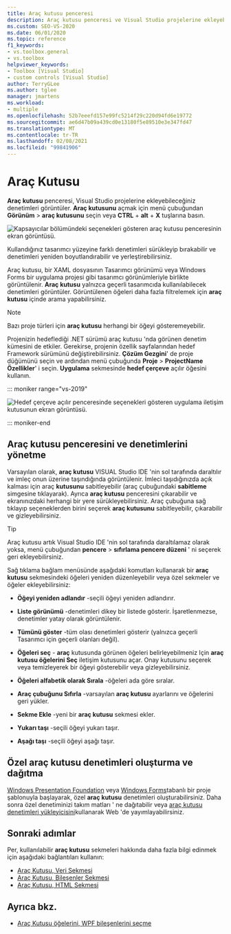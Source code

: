 ```yaml
---
title: Araç kutusu penceresi
description: Araç kutusu penceresi ve Visual Studio projelerine ekleyebileceğiniz denetimleri görüntüleme hakkında bilgi edinin.
ms.custom: SEO-VS-2020
ms.date: 06/01/2020
ms.topic: reference
f1_keywords:
- vs.toolbox.general
- vs.toolbox
helpviewer_keywords:
- Toolbox [Visual Studio]
- custom controls [Visual Studio]
author: TerryGLee
ms.author: tglee
manager: jmartens
ms.workload:
- multiple
ms.openlocfilehash: 52b7eeefd157e99fc5214f29c220d94fd6e19772
ms.sourcegitcommit: ae6d47b09a439cd0e13180f5e89510e3e347fd47
ms.translationtype: MT
ms.contentlocale: tr-TR
ms.lasthandoff: 02/08/2021
ms.locfileid: "99841906"
---
```

# <a name="toolbox"></a>Araç Kutusu

**Araç kutusu** penceresi, Visual Studio projelerine ekleyebileceğiniz denetimleri görüntüler. **Araç kutusunu** açmak için menü çubuğundan **Görünüm**  >  **araç kutusunu** seçin veya **CTRL** + **alt** + **X** tuşlarına basın.

![Kapsayıcılar bölümündeki seçenekleri gösteren araç kutusu penceresinin ekran görüntüsü.](media/vs-2019/toolbox.png "Araç kutusu penceresinin ekran görüntüsü")

Kullandığınız tasarımcı yüzeyine farklı denetimleri sürükleyip bırakabilir ve denetimleri yeniden boyutlandırabilir ve yerleştirebilirsiniz.

Araç kutusu, bir XAML dosyasının Tasarımcı görünümü veya Windows Forms bir uygulama projesi gibi tasarımcı görünümleriyle birlikte görüntülenir. **Araç kutusu** yalnızca geçerli tasarımcıda kullanılabilecek denetimleri görüntüler. Görüntülenen öğeleri daha fazla filtrelemek için **araç kutusu** içinde arama yapabilirsiniz.

> [!NOTE]
> Bazı proje türleri için **araç kutusu** herhangi bir öğeyi gösteremeyebilir.

Projenizin hedeflediği .NET sürümü araç kutusu 'nda görünen denetim kümesini de etkiler. Gerekirse, projenin özellik sayfalarından hedef Framework sürümünü değiştirebilirsiniz. **Çözüm Gezgini**' de proje düğümünü seçin ve ardından menü çubuğunda **Proje**  >  **ProjectName Özellikler**' i seçin. **Uygulama** sekmesinde **hedef çerçeve** açılır öğesini kullanın.

::: moniker range="vs-2019"

![Hedef çerçeve açılır penceresinde seçenekleri gösteren uygulama iletişim kutusunun ekran görüntüsü.](media/vs-2019/toolbox-change-dotnet-version.png ".NET sürümünü değiştirebileceğiniz iletişim kutusunun ekran görüntüsü")

::: moniker-end

## <a name="manage-the-toolbox-window-and-its-controls"></a>Araç kutusu penceresini ve denetimlerini yönetme

Varsayılan olarak, **araç kutusu** VISUAL Studio IDE 'nin sol tarafında daraltılır ve imleç onun üzerine taşındığında görüntülenir. İmleci taşıdığınızda açık kalması için araç **kutusunu** sabitleyebilir (araç çubuğundaki **sabitleme** simgesine tıklayarak). Ayrıca **araç kutusu** penceresini çıkarabilir ve ekranınızdaki herhangi bir yere sürükleyebilirsiniz. Araç çubuğuna sağ tıklayıp seçeneklerden birini seçerek **araç kutusunu** sabitleyebilir, çıkarabilir ve gizleyebilirsiniz.

> [!TIP]
> Araç kutusu artık Visual Studio IDE 'nin sol tarafında daraltılamaz olarak yoksa, menü çubuğundan **pencere**  >  **sıfırlama pencere düzeni** ' ni seçerek geri ekleyebilirsiniz.

Sağ tıklama bağlam menüsünde aşağıdaki komutları kullanarak bir **araç kutusu** sekmesindeki öğeleri yeniden düzenleyebilir veya özel sekmeler ve öğeler ekleyebilirsiniz:

- **Öğeyi yeniden adlandır** -seçili öğeyi yeniden adlandırır.

- **Liste görünümü** -denetimleri dikey bir listede gösterir. İşaretlenmezse, denetimler yatay olarak görüntülenir.

- **Tümünü göster** -tüm olası denetimleri gösterir (yalnızca geçerli Tasarımcı için geçerli olanları değil).

- **Öğeleri seç** - **araç** kutusunda görünen öğeleri belirleyebilmeniz Için **araç kutusu öğelerini Seç** iletişim kutusunu açar. Onay kutusunu seçerek veya temizleyerek bir öğeyi gösterebilir veya gizleyebilirsiniz.

- **Öğeleri alfabetik olarak Sırala** -öğeleri ada göre sıralar.

- **Araç çubuğunu Sıfırla** -varsayılan **araç kutusu** ayarlarını ve öğelerini geri yükler.

- **Sekme Ekle** -yeni bir **araç kutusu** sekmesi ekler.

- **Yukarı taşı** -seçili öğeyi yukarı taşır.

- **Aşağı taşı** -seçili öğeyi aşağı taşır.

## <a name="create-and-distribute-custom-toolbox-controls"></a>Özel araç kutusu denetimleri oluşturma ve dağıtma

[Windows Presentation Foundation](../../extensibility/creating-a-wpf-toolbox-control.md) veya [Windows Forms](../../extensibility/creating-a-windows-forms-toolbox-control.md)tabanlı bir proje şablonuyla başlayarak, özel **araç kutusu** denetimleri oluşturabilirsiniz. Daha sonra özel denetiminizi takım matları ' ne dağıtabilir veya [araç kutusu denetimleri yükleyicisini](https://download.microsoft.com/download/8/3/6/836657BD-9CCB-4ED4-B9D2-FB769473B284/TCI_whitepaper.docx)kullanarak Web 'de yayımlayabilirsiniz.

## <a name="next-steps"></a>Sonraki adımlar

Per, kullanılabilir **araç kutusu** sekmeleri hakkında daha fazla bilgi edinmek için aşağıdaki bağlantıları kullanın:

- [Araç Kutusu, Veri Sekmesi](../../ide/reference/toolbox-data-tab.md)
- [Araç Kutusu, Bileşenler Sekmesi](../../ide/reference/toolbox-components-tab.md)
- [Araç Kutusu, HTML Sekmesi](../../ide/reference/toolbox-html-tab.md)

## <a name="see-also"></a>Ayrıca bkz.

- [Araç Kutusu öğelerini, WPF bileşenlerini seçme](choose-toolbox-items-wpf-components.md)
